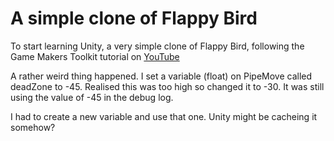 # A simple clone of Flappy Bird
To start learning Unity, a very simple clone of Flappy Bird, following the Game Makers Toolkit tutorial on [YouTube](https://www.youtube.com/watch?v=XtQMytORBmM)

 A rather weird thing happened. I set a variable (float) on PipeMove called deadZone to -45. Realised this was too high so changed it to -30.
 It was still using the value of -45 in the debug log.

 I had to create a new variable and use that one. Unity might be cacheing it somehow?

